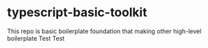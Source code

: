 # typescript-basic-toolkit
This repo is basic boilerplate foundation that making other high-level boilerplate 
Test
Test
